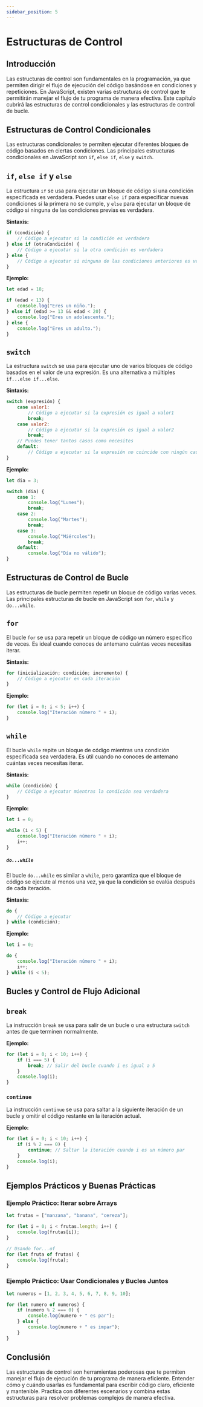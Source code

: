 ```yaml
---
sidebar_position: 5
---
```

# Estructuras de Control

## Introducción
Las estructuras de control son fundamentales en la programación, ya que permiten dirigir el flujo de ejecución del código basándose en condiciones y repeticiones. En JavaScript, existen varias estructuras de control que te permitirán manejar el flujo de tu programa de manera efectiva. Este capítulo cubrirá las estructuras de control condicionales y las estructuras de control de bucle.

## Estructuras de Control Condicionales

Las estructuras condicionales te permiten ejecutar diferentes bloques de código basados en ciertas condiciones. Las principales estructuras condicionales en JavaScript son `if`, `else if`, `else` y `switch`.

## `if`, `else if` y `else`
La estructura `if` se usa para ejecutar un bloque de código si una condición especificada es verdadera. Puedes usar `else if` para especificar nuevas condiciones si la primera no se cumple, y `else` para ejecutar un bloque de código si ninguna de las condiciones previas es verdadera.

**Sintaxis:**

```javascript
if (condición) {
    // Código a ejecutar si la condición es verdadera
} else if (otraCondición) {
    // Código a ejecutar si la otra condición es verdadera
} else {
    // Código a ejecutar si ninguna de las condiciones anteriores es verdadera
}
```

**Ejemplo:**

```javascript
let edad = 18;

if (edad < 13) {
    console.log("Eres un niño.");
} else if (edad >= 13 && edad < 20) {
    console.log("Eres un adolescente.");
} else {
    console.log("Eres un adulto.");
}
```

## `switch`
La estructura `switch` se usa para ejecutar uno de varios bloques de código basados en el valor de una expresión. Es una alternativa a múltiples `if...else if...else`.

**Sintaxis:**

```javascript
switch (expresión) {
    case valor1:
        // Código a ejecutar si la expresión es igual a valor1
        break;
    case valor2:
        // Código a ejecutar si la expresión es igual a valor2
        break;
    // Puedes tener tantos casos como necesites
    default:
        // Código a ejecutar si la expresión no coincide con ningún caso
}
```

**Ejemplo:**

```javascript
let dia = 3;

switch (dia) {
    case 1:
        console.log("Lunes");
        break;
    case 2:
        console.log("Martes");
        break;
    case 3:
        console.log("Miércoles");
        break;
    default:
        console.log("Día no válido");
}
```

## Estructuras de Control de Bucle

Las estructuras de bucle permiten repetir un bloque de código varias veces. Las principales estructuras de bucle en JavaScript son `for`, `while` y `do...while`.

## `for`
El bucle `for` se usa para repetir un bloque de código un número específico de veces. Es ideal cuando conoces de antemano cuántas veces necesitas iterar.

**Sintaxis:**

```javascript
for (inicialización; condición; incremento) {
    // Código a ejecutar en cada iteración
}
```

**Ejemplo:**

```javascript
for (let i = 0; i < 5; i++) {
    console.log("Iteración número " + i);
}
```

## `while`
El bucle `while` repite un bloque de código mientras una condición especificada sea verdadera. Es útil cuando no conoces de antemano cuántas veces necesitas iterar.

**Sintaxis:**

```javascript
while (condición) {
    // Código a ejecutar mientras la condición sea verdadera
}
```

**Ejemplo:**

```javascript
let i = 0;

while (i < 5) {
    console.log("Iteración número " + i);
    i++;
}
```

##### `do...while`
El bucle `do...while` es similar a `while`, pero garantiza que el bloque de código se ejecute al menos una vez, ya que la condición se evalúa después de cada iteración.

**Sintaxis:**

```javascript
do {
    // Código a ejecutar
} while (condición);
```

**Ejemplo:**

```javascript
let i = 0;

do {
    console.log("Iteración número " + i);
    i++;
} while (i < 5);
```

## Bucles y Control de Flujo Adicional

## `break`
La instrucción `break` se usa para salir de un bucle o una estructura `switch` antes de que terminen normalmente.

**Ejemplo:**

```javascript
for (let i = 0; i < 10; i++) {
    if (i === 5) {
        break; // Salir del bucle cuando i es igual a 5
    }
    console.log(i);
}
```

### `continue`
La instrucción `continue` se usa para saltar a la siguiente iteración de un bucle y omitir el código restante en la iteración actual.

**Ejemplo:**

```javascript
for (let i = 0; i < 10; i++) {
    if (i % 2 === 0) {
        continue; // Saltar la iteración cuando i es un número par
    }
    console.log(i);
}
```

## Ejemplos Prácticos y Buenas Prácticas

### Ejemplo Práctico: Iterar sobre Arrays

```javascript
let frutas = ["manzana", "banana", "cereza"];

for (let i = 0; i < frutas.length; i++) {
    console.log(frutas[i]);
}

// Usando for...of
for (let fruta of frutas) {
    console.log(fruta);
}
```

### Ejemplo Práctico: Usar Condicionales y Bucles Juntos

```javascript
let numeros = [1, 2, 3, 4, 5, 6, 7, 8, 9, 10];

for (let numero of numeros) {
    if (numero % 2 === 0) {
        console.log(numero + " es par");
    } else {
        console.log(numero + " es impar");
    }
}
```

## Conclusión
Las estructuras de control son herramientas poderosas que te permiten manejar el flujo de ejecución de tu programa de manera eficiente. Entender cómo y cuándo usarlas es fundamental para escribir código claro, eficiente y mantenible. Practica con diferentes escenarios y combina estas estructuras para resolver problemas complejos de manera efectiva.
